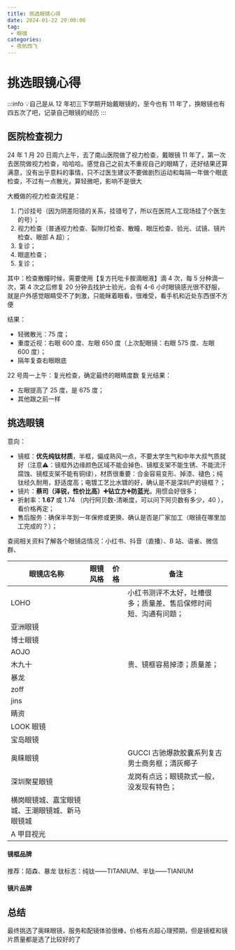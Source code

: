 ```yaml
---
title: 挑选眼镜心得
date: 2024-01-22 20:00:00
tag:
 - 眼镜
categories:
 - 夜航西飞
---
```

# 挑选眼镜心得
:::info
💡自己是从 12 年初三下学期开始戴眼镜的，至今也有 11 年了，换眼镜也有四五次了吧，记录自己眼镜的经历
:::
## 医院检查视力
24 年 1 月 20 日周六上午，去了南山医院做了视力检查，戴眼镜 11 年了，第一次去医院做视力检查，哈哈哈。感觉自己之前太不重视自己的眼睛了，还好结果还算满意，没有出乎意料的事情，只不过医生建议不要做剧烈运动和每隔一年做个眼底检查，不过有一点散光，算轻微吧，影响不是很大

大概做的视力检查流程是：

1. 门诊挂号（因为阴差阳错的关系，挂错号了，所以在医院人工现场挂了个医生的号）；
2. 视力检查（普通视力检查、裂隙灯检查、散瞳、眼压检查、验光、试镜、镜片检查、眼部 A 超）；
3. 复诊；
4. 眼底检查；
5. 复诊；

其中：检查散瞳时候，需要使用【复方托吡卡胺滴眼液】滴 4 次，每 5 分种滴一次，第 4 次之后修复 20 分钟去找护士验光，会有 4-6 小时眼镜感光很不舒服，就是户外感觉眼睛受不了刺激，只能眯着眼看，很难受，看手机和近处东西很不方便

结果：

- 轻微散光：75 度；
- 重度近视：右眼 600 度、左眼 650 度（上次配眼镜：右眼 575 度、左眼 600 度）；
- 隔年复查右眼眼底

22 号周一上午：复光检查，确定最终的眼睛度数
复光结果：

- 左眼提高了 25 度，是 675 度；
- 其他跟之前一样

## 挑选眼镜
意向：

- 镜框：**优先纯钛材质**，半框，偏成熟风一点，不要太学生气和中年大叔气质就好（注意⚠️：镜框外边缘颜色区域不能会掉色、镜框支架不能生锈、不能流汗腐蚀、镜框支架不能有铜绿），材质很重要：合金容易变形、掉漆、褪色；纯钛经久耐用，舒适度高；电镀工艺比水镀的好，确认是不是深圳产的镜框？；
- 镜片：**蔡司（泽锐，性价比高）➕钻立方➕防蓝光**，用惯会好很多；
- 折射率：**1.67** 或 1.74 （内行阿贝数-清晰度，可以问下阿贝数有多少，40 ），看价格再定；
- 售后服务：确保半年到一年保修或更换、确认是否是厂家加工（眼镜在哪里加工完成的？）；

查阅相关资料了解各个眼镜店情况：小红书、抖音（直播）、B 站、语雀、微信群、

| 眼镜店名称 | 眼镜风格 | 价格 | 备注 |
| --- | --- | --- | --- |
| LOHO |  |  |小红书测评不太好，吐槽很多；质量差、售后保修时间短、沟通有问题；|
| 亚洲眼镜 |  |  |  |
| 博士眼镜 |  |  |  |
| AOJO |  |  |  |
| 木九十 |  |  |贵、镜框容易掉漆；质量差；|
| 暴龙 |  |  |  |
| zoff |  |  |  |
| jins |  |  |  |
| 睛资 |  |  |  |
| LOOK 眼镜 |  |  |  |
| 宝岛眼镜 |  |  |  |
| 奥睐眼镜 |  |  |GUCCI 古驰爆款胶囊系列复古男士商务框；清灰椰子|
| 深圳聚星眼镜 |  |  |龙岗有点远；眼镜款式一般，没发现有特色；|
| 横岗眼镜城、嘉宝眼镜城、王潮眼镜城、新马眼镜城 |  |  |  |
| A 甲目视光 |  |  |  |

#### 镜框品牌
推荐：陌森、暴龙
钛标志：纯钛——TITANIUM、半钛——TIANIUM
<CustomImage src='/random-thought/2024/yanjing-01.webp' />

#### 镜片品牌
<CustomImage src='/random-thought/2024/yanjing-02.webp' />

## 总结
最终挑选了奥睐眼镜，服务和配镜体验很棒，价格有点超心理预期，但是镜框和镜片质量都是选了比较好的了
